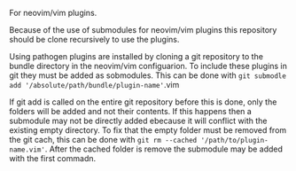 
For neovim/vim plugins.

Because of the use of submodules for neovim/vim plugins this repository should be clone recursively to use the plugins.

Using pathogen plugins are installed by cloning a git repository to the bundle directory in the neovim/vim configuarion. To include these plugins in git they must be added as sobmodules.   This can be done with `git submodle add '/absolute/path/bundle/plugin-name'`.vim 

If git add is called on the entire git repository before this is done, only the folders will be added and not their contents. If this happens then a submodule may not be directly added ebecause it will conflict with the existing empty directory. To fix that the empty folder must be removed from the git cach, this can be done with `git rm --cached '/path/to/plugin-name.vim'`. After the cached folder is remove the submodule may be added with the first commadn.
